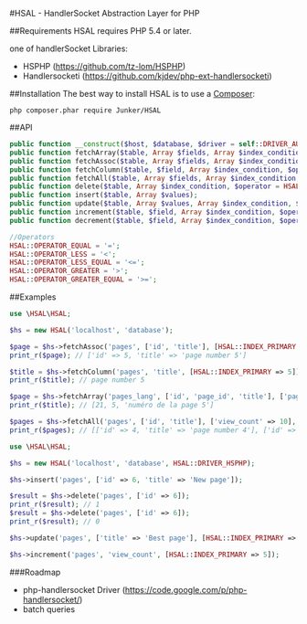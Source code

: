 #HSAL - HandlerSocket Abstraction Layer for PHP


##Requirements
HSAL requires PHP 5.4 or later.

one of handlerSocket Libraries: 
* HSPHP (https://github.com/tz-lom/HSPHP)
* Handlersocketi (https://github.com/kjdev/php-ext-handlersocketi)


##Installation
The best way to install HSAL is to use a [Composer](https://getcomposer.org/download):

    php composer.phar require Junker/HSAL



##API

```php
public function __construct($host, $database, $driver = self::DRIVER_AUTO);
public function fetchArray($table, Array $fields, Array $index_condition, $operator = HSAL::OPERATOR_EQUAL); 
public function fetchAssoc($table, Array $fields, Array $index_condition, $operator = HSAL::OPERATOR_EQUAL);
public function fetchColumn($table, $field, Array $index_condition, $operator = HSAL::OPERATOR_EQUAL);
public function fetchAll($table, Array $fields, Array $index_condition, $operator = HSAL::OPERATOR_EQUAL, $limit = 1000, $offset = 0);
public function delete($table, Array $index_condition, $operator = HSAL::OPERATOR_EQUAL);
public function insert($table, Array $values);
public function update($table, Array $values, Array $index_condition, $operator = HSAL::OPERATOR_EQUAL);
public function increment($table, $field, Array $index_condition, $operator = HSAL::OPERATOR_EQUAL, $increment = 1);
public function decrement($table, $field, Array $index_condition, $operator = HSAL::OPERATOR_EQUAL, $decrement = 1);

//Operators
HSAL::OPERATOR_EQUAL = '=';
HSAL::OPERATOR_LESS = '<';
HSAL::OPERATOR_LESS_EQUAL = '<=';
HSAL::OPERATOR_GREATER = '>';
HSAL::OPERATOR_GREATER_EQUAL = '>=';
```

##Examples

```php
use \HSAL\HSAL;

$hs = new HSAL('localhost', 'database');

$page = $hs->fetchAssoc('pages', ['id', 'title'], [HSAL::INDEX_PRIMARY => 5]); //SELECT id,title FROM pages WHERE id=5
print_r($page); // ['id' => 5, 'title' => 'page number 5']

$title = $hs->fetchColumn('pages', 'title', [HSAL::INDEX_PRIMARY => 5]); //SELECT title FROM pages WHERE id=5
print_r($title); // page number 5

$page = $hs->fetchArray('pages_lang', ['id', 'page_id', 'title'], ['page_lang' => [5,2]]); //SELECT id,title FROM pages_lang WHERE page_id=5 AND language_id=2
print_r($title); // [21, 5, 'numéro de la page 5']

$pages = $hs->fetchAll('pages', ['id', 'title'], ['view_count' => 10], HSAL::OPERATOR_GREATER, 10); //SELECT id,title FROM pages WHERE view_count>10 LIMIT 10
print_r($pages); // [['id' => 4, 'title' => 'page number 4'], ['id' => 5, 'title' => 'page number 5']] 

```

```php
use \HSAL\HSAL;

$hs = new HSAL('localhost', 'database', HSAL::DRIVER_HSPHP);

$hs->insert('pages', ['id' => 6, 'title' => 'New page']);

$result = $hs->delete('pages', ['id' => 6]);
print_r($result); // 1
$result = $hs->delete('pages', ['id' => 6]);
print_r($result); // 0

$hs->update('pages', ['title' => 'Best page'], [HSAL::INDEX_PRIMARY => 5]);

$hs->increment('pages', 'view_count', [HSAL::INDEX_PRIMARY => 5]);


```

###Roadmap
* php-handlersocket Driver (https://code.google.com/p/php-handlersocket/)
* batch queries 
